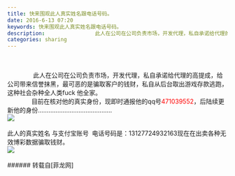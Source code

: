 ```yaml
---
title: 快来围观此人真实姓名跟电话号码。
date: 2016-6-13 07:20
keywords: 快来围观此人真实姓名跟电话号码。
description:                此人在公司在公司负责市场，开发代理，私自承诺给代理的高提成，给公司带来信誉抹黑，最可恶的是骗取客户的钱财，私自从后台取出游戏存款逃跑，这种社会杂种全人类fuck 他全家。              目前在核对他的真实身份，现即时通报他的qq号471039552，后陆续更新他的身份……………………………………此人的真实姓名 与支付宝账号  电话号码是：13127724932163现在在出卖各种无效博彩数据骗取钱财。
categories: sharing
---
```

<td class="t_f" id="postmessage_347586">

<br/>
<br/>
               此人在公司在公司负责市场，开发代理，私自承诺给代理的高提成，给公司带来信誉抹黑，最可恶的是骗取客户的钱财，私自从后台取出游戏存款逃跑，这种社会杂种全人类fuck 他全家。<br/>
              目前在核对他的真实身份，现即时通报他的qq号<font color="#ff0000">471039552</font>，后陆续更新他的身份……………………………………<br/>

<img aid="336778" data-cf-modified-30e2e38e404c64bd59ae5f29-="" file="data/attachment/forum/201606/13/071959ks7z0u6j66hupgyh.png.thumb.jpg" id="aimg_336778" inpost="1" onclick="" onmouseover="" src="http://www.flw.ph/data/attachment/forum/201606/13/071959ks7z0u6j66hupgyh.png" style="cursor:pointer" zoomfile="data/attachment/forum/201606/13/071959ks7z0u6j66hupgyh.png"/>


<br/>
<br/>
此人的真实姓名 与支付宝账号  电话号码是：13127724932163现在在出卖各种无效博彩数据骗取钱财。<br/>

<img aid="359798" data-cf-modified-30e2e38e404c64bd59ae5f29-="" file="data/attachment/forum/201606/27/114012cx3xx0k4wlrrkklw.jpg.thumb.jpg" id="aimg_359798" inpost="1" onclick="" onmouseover="" src="http://www.flw.ph/data/attachment/forum/201606/27/114012cx3xx0k4wlrrkklw.jpg" style="cursor:pointer" zoomfile="data/attachment/forum/201606/27/114012cx3xx0k4wlrrkklw.jpg"/>


<br/>
<br/>
</td>
###### 转载自[菲龙网]